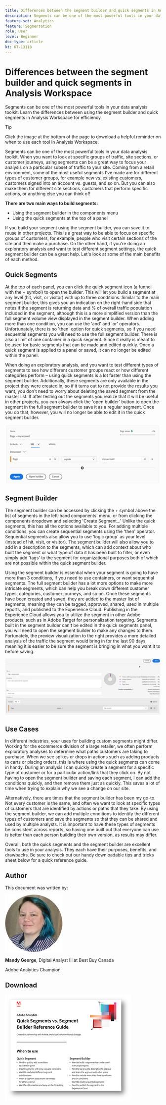 ```yaml
---
title: Differences between the segment builder and quick segments in Analysis Workspace
description: Segments can be one of the most powerful tools in your data analysis toolkit. Learn the differences between using the segment builder and quick segments in Analysis Workspace for efficiency.
feature-set: Analytics
feature: Segmentation
role: User
level: Beginner
doc-type: article
kt: KT-13118
---
```

# Differences between the segment builder and quick segments in Analysis Workspace

Segments can be one of the most powerful tools in your data analysis toolkit. Learn the differences between using the segment builder and quick segments in Analysis Workspace for efficiency.

>[!TIP]
>
> Click the image at the bottom of the page to download a helpful reminder on when to use each tool in Analysis Workspace.

Segments can be one of the most powerful tools in your data analysis toolkit. When you want to look at specific groups of traffic, site sections, or customer journeys, using segments can be a great way to focus your analysis on a particular subset of traffic to your site. Coming from a retail environment, some of the most useful segments I've made are for different types of customer groups, for example new vs. existing customers, customers signed into an account vs. guests, and so on. But you can also make them for different site sections, customers that perform specific actions, or anything else you can think of!

**There are two main ways to build segments:**

* Using the segment builder in the components menu 
* Using the quick segments at the top of a panel

If you build your segment using the segment builder, you can save it to reuse in other projects. This is a great way to be able to focus on specific groups of customers, for example, people who visit certain sections of the site and then make a purchase. On the other hand, if you're doing an exploratory analysis and want to test different segment settings, the quick segment builder can be a great help. Let's look at some of the main benefits of each method.
 
## Quick Segments

At the top of each panel, you can click the quick segment icon (a funnel with the + symbol) to open the builder. This will let you build a segment at any level (hit, visit, or visitor) with up to three conditions. Similar to the main segment builder, this gives you an indication on the right-hand side that notes if the segment is returning data and % of overall traffic population included in the segment, although this is a more simplified version than the full segment volume view displayed in the segment builder. When adding more than one condition, you can use the 'and' and 'or' operators. Unfortunately, there is no 'then' option for quick segments, so if you need sequential segments you will need to use the full segment builder. There is also  a limit of one container in a quick segment. Since it really is meant to be used for basic segments that can be made and edited quickly. Once a quick segment is applied to a panel or saved, it can no longer be edited within the panel.

When doing an exploratory analysis, and you want to test different types of segments to see how different customer groups react or how different categories perform – using quick segments is a lot faster than using the segment builder. Additionally, these segments are only available in the project they were created in, so if it turns out to not provide the results you want, you don't need to worry about deleting the saved segment from the master list. If after testing out the segments you realize that it will be useful in other projects, you can always click the 'open builder' button to open the segment in the full segment builder to save it as a regular segment. Once you do that, however, you will no longer be able to edit it in the quick segment builder.

![Quick Segment](assets/quick-segement.png)
 
## Segment Builder

The segment builder can be accessed by clicking the + symbol above the list of segments in the left-hand components' menu, or from clicking the components dropdown and selecting 'Create Segment…' Unlike the quick segments, this has all the options available to you. For adding multiple conditions, you can create sequential segments using the 'then' operator. Sequential segments also allow you to use 'logic group' as your level (instead of hit, visit, or visitor). The segment builder will also allow you to add in a description to the segments, which can add context about who built the segment or what type of data it has been built to filter, or even simply add 'tags' to the segment for organizational purposes both of which are not possible within the quick segment builder.

Using the segment builder is essential when your segment is going to have more than 3 conditions, if you need to use containers, or want sequential segments. The full segment builder has a lot more options to make more intricate segments, which can help you break down different customer types, categories, customer journeys, and so on. Once these segments have been created and saved, they are added to the master list of segments, meaning they can be tagged, approved, shared, used in multiple reports, and published to the Experience Cloud. Publishing in the Experience Cloud allows you to utilize the segment in other Adobe products, such as in Adobe Target for personalization targeting. Segments built in the segment builder can't be edited in the quick segments panel, you will need to open the segment builder to make any changes to them. Fortunately, the preview visualization to the right provides a more detailed analysis of the traffic the segment would bring in for the last 90 days, meaning it is easier to be sure the segment is bringing in what you want it to before saving. 

![Segment Builder](assets/segment-builder-quick.png)

## Use Cases

In different industries, your uses for building custom segments might differ. Working for the ecommerce division of a large retailer, we often perform exploratory analyses to determine what paths customers are taking to purchase. When we see spikes or drops in actions such as adding products to carts or placing orders, this is where using the quick segments can come in handy. During an analysis I can quickly create a segment for a specific type of customer or for a particular action/link that they click on. By not having to open the segment builder and saving each segment, I can add the conditions quickly, and then remove them just as quickly. This saves a lot of time when trying to explain why we see a change on our site.
 
Alternatively, there are times that the segment builder has been my go-to. Not every customer is the same, and often we want to look at specific types of customers that are identified by actions or paths that they take. By using the segment builder, we can add multiple conditions to identify the different types of customers and save the segments so that they can be shared and used by multiple analysts. It is important to have these types of segments be consistent across reports, so having one built out that everyone can use is better than each person building their own version, as results may differ.

Overall, both the quick segments and the segment builder are excellent tools to use in your analysis. They each have their purposes, benefits, and drawbacks. Be sure to check out our handy downloadable tips and tricks sheet below for a quick reference guide. 

## Author

This document was written by:

![Mandy George](assets/mandy-george.jpg)

**Mandy George**, Digital Analyst III at Best Buy Canada

Adobe Analytics Champion

## Download

[![Quick Segments Download](assets/quick-segments-download-small.jpg)](assets/Adobe_Analytics_Segments_Vs_Segment_Builder_Reference_Guide.pdf)
